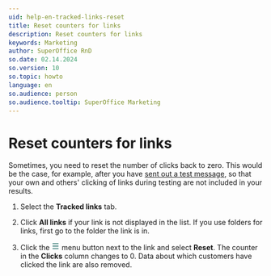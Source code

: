 ```yaml
---
uid: help-en-tracked-links-reset
title: Reset counters for links
description: Reset counters for links
keywords: Marketing
author: SuperOffice RnD
so.date: 02.14.2024
so.version: 10
so.topic: howto
language: en
so.audience: person
so.audience.tooltip: SuperOffice Marketing
---
```


# Reset counters for links

Sometimes, you need to reset the number of clicks back to zero. This would be the case, for example, after you have [sent out a test message][6], so that your own and others' clicking of links during testing are not included in your results.

1. Select the **Tracked links** tab.

2. Click **All links** if your link is not displayed in the list. If you use folders for links, first go to the folder the link is in.

3. Click the ![icon][img1] menu button next to the link and select **Reset**. The counter in the **Clicks** column changes to 0. Data about which customers have clicked the link are also removed.

<!-- Referenced links -->
[6]: ../../mailing/learn/create/send-test-email.md

<!-- Referenced images -->
[img1]: ../../../../media/icons/btn-menu.png
